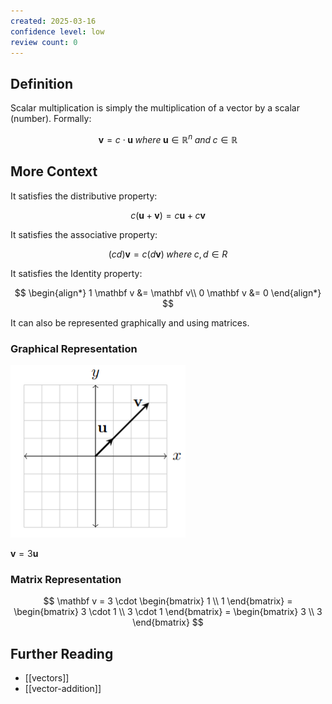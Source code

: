 ```yaml
---
created: 2025-03-16
confidence level: low
review count: 0
---
```

## Definition
Scalar multiplication is simply the multiplication of a vector by a scalar (number). Formally:

$$
\mathbf v = c \cdot \mathbf u \; where \; \mathbf u \in \mathbb R^n \; and \; c \in \mathbb R
$$

## More Context
It satisfies the distributive property:

$$
c(\mathbf u + \mathbf v) = c \mathbf u + c \mathbf v
$$

It satisfies the associative property:

$$
(cd) \mathbf v = c (d \mathbf v)\; where\; c,d \in R
$$

It satisfies the Identity property:

$$
\begin{align*}
1 \mathbf v &= \mathbf v\\
0 \mathbf v &= 0
\end{align*}
$$

It can also be represented graphically and using matrices.
### Graphical Representation

![Scalar Multiplication](../img/scalar_multiplication.png)

$\mathbf v = 3\mathbf u$

### Matrix Representation

$$
\mathbf v = 3 \cdot \begin{bmatrix} 1 \\ 1 \end{bmatrix} = \begin{bmatrix} 3 \cdot 1 \\ 3 \cdot 1 \end{bmatrix} = \begin{bmatrix} 3 \\ 3 \end{bmatrix}
$$

## Further  Reading
- [[vectors]]
- [[vector-addition]]
